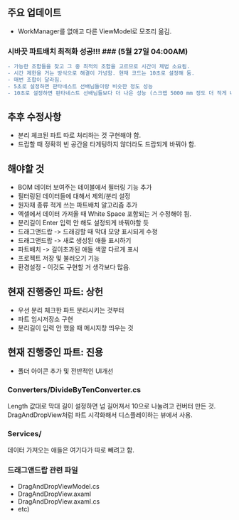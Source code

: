 ## 주요 업데이트 ##
- WorkManager를 없애고 다른 ViewModel로 모조리 옮김.

### 시바끗 파트배치 최적화 성공!!! ### (5월 27일 04:00AM)
```diff
- 가능한 조합들을 찾고 그 중 최적의 조합을 고르므로 시간이 제법 소요됨.
- 시간 제한을 거는 방식으로 해결이 가넝함. 현재 코드는 10초로 설정해 둠.
- 매번 조합이 달라짐.
- 5초로 설정하면 판타네스트 선배님들이랑 비슷한 정도 성능
- 10초로 설정하면 판타네스트 선배님들보다 더 나은 성능 (스크랩 5000 mm 정도 더 적게 나오는 듯? 평균적으로)
```
## 추후 수정사항 ##
- 분리 체크된 파트 따로 처리하는 것 구현해야 함.
- 드랍할 때 정확히 빈 공간을 타게팅하지 않더라도 드랍되게 바꿔야 함.

## 해야할 것 ##
- BOM 데이터 보여주는 테이블에서 필터링 기능 추가
- 필터링된 데이터들에 대해서 제외/분리 설정
- 원자재 종류 적게 쓰는 파트배치 알고리즘 추가
- 엑셀에서 데이터 가져올 때 White Space 포함되는 거 수정해야 됨.
- 분리길이 Enter 입력 안 해도 설정되게 바꿔야할 듯
- 드래그앤드랍 -> 드래깅할 때 막대 모양 표시되게 수정
- 드래그앤드랍 -> 새로 생성된 애들 표시하기
- 파트배치 -> 길이초과된 애들 색깔 다르게 표시
- 프로젝트 저장 및 불러오기 기능
- 환경설정 - 이것도 구현할 거 생각보다 많음.

## 현재 진행중인 파트: 상헌 ##
- 우선 분리 체크한 파트 분리시키는 것부터
- 파트 임시저장소 구현
- 분리길이 입력 안 했을 때 메시지창 띄우는 것

## 현재 진행중인 파트: 진용 ##

- 폴더 아이콘 추가 및 전반적인 UI개선    
### Converters/DivideByTenConverter.cs ###
Length 값대로 막대 길이 설정하면 넘 길어져서 10으로 나눌려고 컨버터 만든 것. DragAndDropView처럼 파트 시각화해서 디스플레이하는 뷰에서 사용. 

### Services/ ###
데이터 가져오는 애들은 여기다가 따로 빼려고 함.

### 드래그앤드랍 관련 파일 ###
- DragAndDropViewModel.cs
- DragAndDropView.axaml
- DragAndDropView.axaml.cs
- etc)
